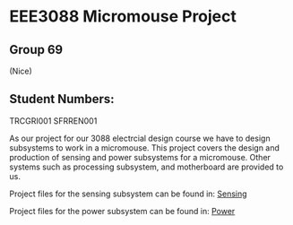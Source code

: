 # EEE3088 Micromouse Project
## Group 69 
(Nice)
## Student Numbers:
TRCGRI001
SFRREN001

As our project for our 3088 electrcial design course we have to design subsystems to work in a micromouse. This project covers the design and production of sensing and power subsystems for a micromouse. Other systems such as processing subsystem, and motherboard are provided to us.

Project files for the sensing subsystem can be found in: [Sensing](https://github.com/griffblob/EEE3088-69/tree/main/EEE3088%20Sensing)

Project files for the power subsystem can be found in: [Power](https://github.com/griffblob/EEE3088-69/tree/main/EEE3088%20Power)
